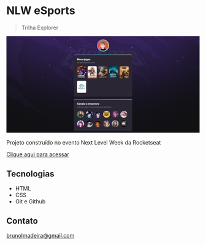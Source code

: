 # NLW eSports

> Trilha Explorer

![preview](./.github/preview.png)

Projeto construído no evento Next Level Week da Rocketseat

[Clique aqui para acessar](https://brunolmadeira.github.io/NLW-eSports-Explorer/)

## Tecnologias

- HTML
- CSS
- Git e Github

## Contato

brunolmadeira@gmail.com
